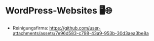 # WordPress-Websites 🖥️🌐

- Reinigungsfirma:
https://github.com/user-attachments/assets/7e96d583-c798-43a9-953b-30d3aea3be8a

